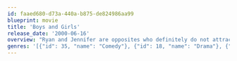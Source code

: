 ```yaml
---
id: faaed680-d73a-440a-b875-de824986aa99
blueprint: movie
title: 'Boys and Girls'
release_date: '2000-06-16'
overview: "Ryan and Jennifer are opposites who definitely do not attract. At least that's what they always believed. When they met as twelve-year-olds, they disliked one another. When they met again as teenagers, they loathed each other. But when they meet in college, the uptight Ryan and the free-spirited Jennifer find that their differences bind them together and a rare friendship develops."
genres: '[{"id": 35, "name": "Comedy"}, {"id": 18, "name": "Drama"}, {"id": 10749, "name": "Romance"}]'
---
```

